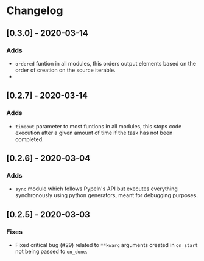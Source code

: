 # Changelog

## [0.3.0] - 2020-03-14
### Adds
* `ordered` funtion in all modules, this orders output elements based on the order of creation on the source iterable.
* 

## [0.2.7] - 2020-03-14
### Adds
* `timeout` parameter to most funtions in all modules, this stops code execution after a given amount of time if the task has not been completed.

## [0.2.6] - 2020-03-04
### Adds
* `sync` module which follows Pypeln's API but executes everything synchronously using python generators, meant for debugging purposes.

## [0.2.5] - 2020-03-03
### Fixes
* Fixed critical bug (#29) related to `**kwarg` arguments created in `on_start` not being passed to `on_done`.